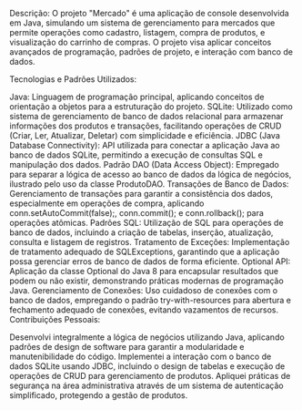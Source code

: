 Descrição: O projeto "Mercado" é uma aplicação de console desenvolvida em Java, simulando um sistema de gerenciamento para mercados que permite operações como cadastro, listagem, compra de produtos, e visualização do carrinho de compras. O projeto visa aplicar conceitos avançados de programação, padrões de projeto, e interação com banco de dados.

Tecnologias e Padrões Utilizados:

Java: Linguagem de programação principal, aplicando conceitos de orientação a objetos para a estruturação do projeto.
SQLite: Utilizado como sistema de gerenciamento de banco de dados relacional para armazenar informações dos produtos e transações, facilitando operações de CRUD (Criar, Ler, Atualizar, Deletar) com simplicidade e eficiência.
JDBC (Java Database Connectivity): API utilizada para conectar a aplicação Java ao banco de dados SQLite, permitindo a execução de consultas SQL e manipulação dos dados.
Padrão DAO (Data Access Object): Empregado para separar a lógica de acesso ao banco de dados da lógica de negócios, ilustrado pelo uso da classe ProdutoDAO.
Transações de Banco de Dados: Gerenciamento de transações para garantir a consistência dos dados, especialmente em operações de compra, aplicando conn.setAutoCommit(false);, conn.commit(); e conn.rollback(); para operações atômicas.
Padrões SQL: Utilização de SQL para operações de banco de dados, incluindo a criação de tabelas, inserção, atualização, consulta e listagem de registros.
Tratamento de Exceções: Implementação de tratamento adequado de SQLExceptions, garantindo que a aplicação possa gerenciar erros de banco de dados de forma eficiente.
Optional API: Aplicação da classe Optional do Java 8 para encapsular resultados que podem ou não existir, demonstrando práticas modernas de programação Java.
Gerenciamento de Conexões: Uso cuidadoso de conexões com o banco de dados, empregando o padrão try-with-resources para abertura e fechamento adequado de conexões, evitando vazamentos de recursos.
Contribuições Pessoais:

Desenvolvi integralmente a lógica de negócios utilizando Java, aplicando padrões de design de software para garantir a modularidade e manutenibilidade do código.
Implementei a interação com o banco de dados SQLite usando JDBC, incluindo o design de tabelas e execução de operações de CRUD para gerenciamento de produtos.
Apliquei práticas de segurança na área administrativa através de um sistema de autenticação simplificado, protegendo a gestão de produtos.
